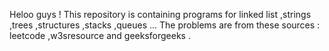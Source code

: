 Heloo guys ! 
This repository is containing programs for linked list ,strings ,trees ,structures ,stacks ,queues ... 
The problems are from these sources :  leetcode ,w3sresource and geeksforgeeks . 
